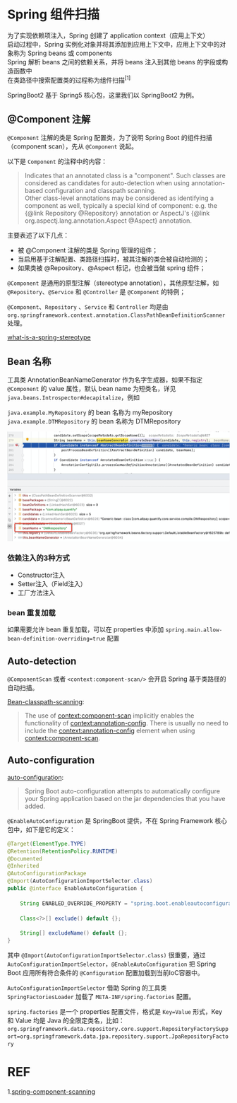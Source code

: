 
# Spring 组件扫描
为了实现依赖项注入，Spring 创建了 application context（应用上下文）  
启动过程中，Spring 实例化对象并将其添加到应用上下文中，应用上下文中的对象称为 Spring beans 或 components  
Spring 解析 beans 之间的依赖关系，并将 beans 注入到其他 beans 的字段或构造函数中  
在类路径中搜索配置类的过程称为组件扫描<sup>[1]</sup>  

SpringBoot2 基于 Spring5 核心包，这里我们以 SpringBoot2 为例。

## @Component 注解
`@Component` 注解的类是 Spring 配置类，为了说明 Spring Boot 的组件扫描（component scan），先从 `@Component` 说起。 

以下是 `Component` 的注释中的内容：
>Indicates that an annotated class is a "component".
Such classes are considered as candidates for auto-detection
when using annotation-based configuration and classpath scanning.  
Other class-level annotations may be considered as identifying
a component as well, typically a special kind of component:
e.g. the {@link Repository @Repository} annotation or AspectJ's
{@link org.aspectj.lang.annotation.Aspect @Aspect} annotation.

主要表述了以下几点：
- 被 @Component 注解的类是 Spring 管理的组件；
- 当启用基于注解配置、类路径扫描时，被其注解的类会被自动检测的；
- 如果类被 @Repository、@Aspect 标记，也会被当做 spring 组件；

`@Component` 是通用的原型注解（stereotype annotation），其他原型注解，如 `@Repository`、`@Service` 和 `@Controller` 是 `@Component` 的特例；  

`@Component`、`Repository` 、`Service` 和 `Controller` 均是由 `org.springframework.context.annotation.ClassPathBeanDefinitionScanner` 处理。

[what-is-a-spring-stereotype](https://stackoverflow.com/questions/14756486/what-is-a-spring-stereotype)

## Bean 名称
工具类 AnnotationBeanNameGenerator 作为名字生成器，如果不指定 `@Component` 的 value 属性，默认 bean name 为短类名，详见 `java.beans.Introspector#decapitalize`，例如

`java.example.MyRepository` 的 bean 名称为 myRepository  
`java.example.DTMRepository` 的 bean 名称为 DTMRepository

![component-defaule-bean-name](images/component-defaule-bean-name.png)  

### 依赖注入的3种方式
- Constructor注入
- Setter注入（Field注入）
- 工厂方法注入

### bean 重复加载

如果需要允许 bean 重复加载，可以在 properties 中添加 `spring.main.allow-bean-definition-overriding=true` 配置

## Auto-detection

`@ComponentScan` 或者 `<context:component-scan/>` 会开启 Spring 基于类路径的自动扫描。

[Bean-classpath-scanning](https://docs.spring.io/spring-framework/docs/current/reference/html/core.html#beans-classpath-scanning):

>The use of <context:component-scan> implicitly enables the functionality of <context:annotation-config>. There is usually no need to include the <context:annotation-config> element when using <context:component-scan>.

## Auto-configuration

[auto-configuration](https://docs.spring.io/spring-boot/docs/current/reference/htmlsingle/#using.auto-configuration):

>Spring Boot auto-configuration attempts to automatically configure your Spring application based on the jar dependencies that you have added.

`@EnableAutoConfiguration` 是 SpringBoot 提供，不在 Spring Framework 核心包中，如下是它的定义：
```Java 
@Target(ElementType.TYPE)
@Retention(RetentionPolicy.RUNTIME)
@Documented
@Inherited
@AutoConfigurationPackage
@Import(AutoConfigurationImportSelector.class)
public @interface EnableAutoConfiguration {

	String ENABLED_OVERRIDE_PROPERTY = "spring.boot.enableautoconfiguration";

	Class<?>[] exclude() default {};
	
	String[] excludeName() default {};
}
```

其中 `@Import(AutoConfigurationImportSelector.class)` 很重要，通过 `AutoConfigurationImportSelector`，`@EnableAutoConfiguration` 把 Spring Boot 应用所有符合条件的 `@Configuration` 配置加载到当前IoC容器中。

`AutoConfigurationImportSelector` 借助 Spring 的工具类 `SpringFactoriesLoader` 加载了 `META-INF/spring.factories` 配置。
 
`spring.factories` 是一个 properties 配置文件，格式是 `Key=Value` 形式，Key 和 Value 均是 Java 的全限定类名，比如：`org.springframework.data.repository.core.support.RepositoryFactorySupport=org.springframework.data.jpa.repository.support.JpaRepositoryFactory`

# REF
1.[spring-component-scanning](https://reflectoring.io/spring-component-scanning/)
